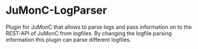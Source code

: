# JuMonC-LogParser

Plugin for JuMonC that allows to parse logs and pass information on to the REST-API of JuMonC from logfiles. By changing the logfile parsing information this plugin can parse different logfiles.